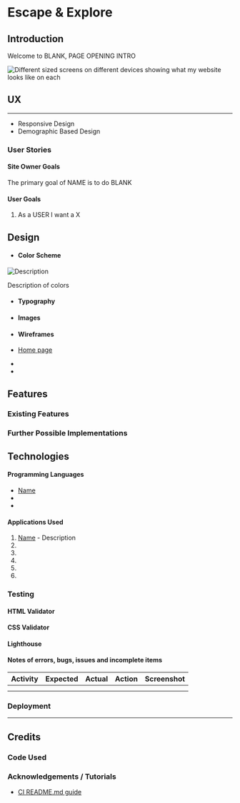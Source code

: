 # Escape & Explore


## Introduction
Welcome to BLANK, PAGE OPENING INTRO
<!-- Must include what the project is for, why it exists and who it is intended for -->
<!-- Describe the projects purpose and the target audience -->
![Different sized screens on different devices showing what my website looks like on each](LINK)


## UX
---
- Responsive Design
- Demographic Based Design

### User Stories
#### Site Owner Goals


The primary goal of NAME is to do BLANK

#### User Goals


1. As a USER I want a X

[//]: <> (UX Developer and business goals)

## Design


- #### Color Scheme

![Description](link)

Description of colors
- #### Typography


<!-- FONTS -->
- #### Images

- #### Wireframes


- [Home page](link) 
- 
- 

## Features

### Existing Features

### Further Possible Implementations

## Technologies

#### Programming Languages
* [Name](https://link.com/)
* 
* 

#### Applications Used

1. [Name](https://link.com/) - Description
2. 
3. 
4. 
5. 
6. 

### Testing

#### HTML Validator

#### CSS Validator

#### Lighthouse

#### Notes of errors, bugs, issues and incomplete items
| Activity | Expected |  Actual  |  Action  | Screenshot |
|----------|----------|----------|----------|------------|
|          |          |          |          |            |
|          |          |          |          |            |
### Deployment

---
## Credits
### Code Used
### Acknowledgements / Tutorials

- [CI README.md guide](https://www.youtube.com/watch?v=l1DE7L-4eKQ)
